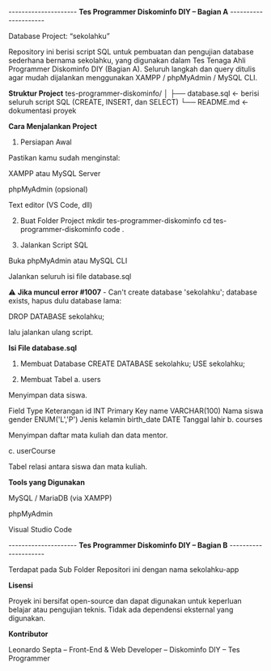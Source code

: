 --------------------- **Tes Programmer Diskominfo DIY – Bagian A** ---------------------

Database Project: “sekolahku”

Repository ini berisi script SQL untuk pembuatan dan pengujian database sederhana bernama sekolahku, yang digunakan dalam Tes Tenaga Ahli Programmer Diskominfo DIY (Bagian A).
Seluruh langkah dan query ditulis agar mudah dijalankan menggunakan XAMPP / phpMyAdmin / MySQL CLI.

**Struktur Project**
tes-programmer-diskominfo/
│
├── database.sql   ← berisi seluruh script SQL (CREATE, INSERT, dan SELECT)
└── README.md      ← dokumentasi proyek

**Cara Menjalankan Project**
1. Persiapan Awal

Pastikan kamu sudah menginstal:

XAMPP atau MySQL Server

phpMyAdmin (opsional)

Text editor (VS Code, dll)

2. Buat Folder Project
mkdir tes-programmer-diskominfo
cd tes-programmer-diskominfo
code .

3. Jalankan Script SQL

Buka phpMyAdmin atau MySQL CLI

Jalankan seluruh isi file database.sql

⚠️ **Jika muncul error #1007** - Can't create database 'sekolahku'; database exists,
hapus dulu database lama:

DROP DATABASE sekolahku;

lalu jalankan ulang script.

**Isi File database.sql**
1. Membuat Database
CREATE DATABASE sekolahku;
USE sekolahku;

2. Membuat Tabel
a. users

Menyimpan data siswa.

Field	Type	Keterangan
id	INT	Primary Key
name	VARCHAR(100)	Nama siswa
gender	ENUM('L','P')	Jenis kelamin
birth_date	DATE	Tanggal lahir
b. courses

Menyimpan daftar mata kuliah dan data mentor.

c. userCourse

Tabel relasi antara siswa dan mata kuliah.

**Tools yang Digunakan**

MySQL / MariaDB (via XAMPP)

phpMyAdmin

Visual Studio Code

--------------------- **Tes Programmer Diskominfo DIY – Bagian B** ---------------------

Terdapat pada Sub Folder Repositori ini dengan nama sekolahku-app

**Lisensi**

Proyek ini bersifat open-source dan dapat digunakan untuk keperluan belajar atau pengujian teknis.
Tidak ada dependensi eksternal yang digunakan.

**Kontributor**

Leonardo Septa
– Front-End & Web Developer –
Diskominfo DIY – Tes Programmer
